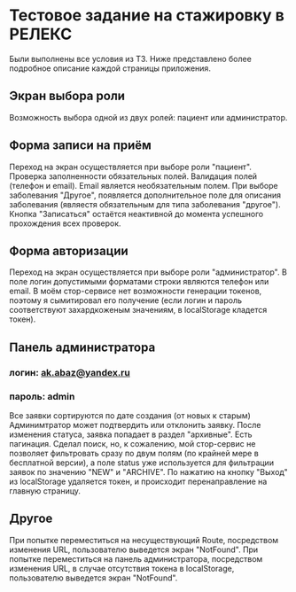 # Тестовое задание на стажировку в РЕЛЕКС

Были выполнены все условия из ТЗ.
Ниже представлено более подробное описание каждой страницы приложения.

## Экран выбора роли

Возможность выбора одной из двух ролей: пациент или администратор.

## Форма записи на приём

Переход на экран осуществляется при выборе роли "пациент".
Проверка заполненности обязательных полей.
Валидация полей (телефон и email).
Email является необязательным полем.
При выборе заболевания "Другое", появляется дополнительное поле для описания заболевания (являестя обязательным для типа заболевания "другое").
Кнопка "Записаться" остаётся неактивной до момента успешного прохождения всех проверок.

## Форма авторизации

Переход на экран осуществляется при выборе роли "администратор".
В поле логин допустимыми форматами строки являются телефон или email.
В моём стор-сервисе нет возможности генерации токенов, поэтому я сымитировал его получение (если логин и пароль соответствуют захардкоженым значениям, в localStorage кладется токен).

## Панель администратора
### логин: ak.abaz@yandex.ru
### пароль: admin

Все заявки сортируются по дате создания (от новых к старым)
Админимтратор может подтвердить или отклонить заявку.
После изменения статуса, заявка попадает в раздел "архивные".
Есть пагинация.
Сделал поиск, но, к сожалению, мой стор-сервис не позволяет фильтровать сразу по двум полям (по крайней мере в бесплатной версии), а поле status уже используется для фильтрации заявок по значению "NEW" и "ARCHIVE".
По нажатию на кнопку "Выход" из localStorage удаляется токен, и происходит перенаправление на главную страницу.

## Другое

При попытке переместиться на несуществующий Route, посредством изменения URL, пользователю выведется экран "NotFound".
При попытке переместиться на панель администратора, посредством изменения URL, в случае отсутствия токена в localStorage, пользователю выведется экран "NotFound".
